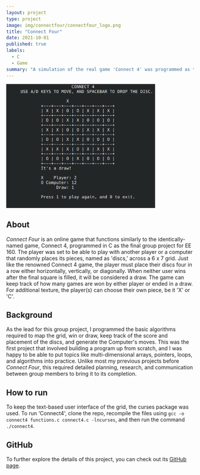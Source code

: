 ```yaml
---
layout: project
type: project
image: img/connectfour/connectfour_logo.png
title: "Connect Four"
date: 2021-10-01
published: true
labels:
  - C
  - Game
summary: "A simulation of the real game 'Connect 4' was programmed as the final project in EE 160."
---
```


<div class="text-center p-4">
  <img width="400px" src="../img/connectfour/connect4.png" class="img-thumbnail" >
</div>

## About

_Connect Four_ is an online game that functions similarly to the identically-named game, Connect 4, programmed in C as the final group project for EE 160. The player was set to be able to play with another player or a computer that randomly places its pieces, named as 'discs,' across a 6 x 7 grid. Just like the renowned Connect 4 game, the player must place their discs four in a row either horizontally, vertically, or diagonally. When neither user wins after the final square is filled, it will be considered a draw. The game can keep track of how many games are won by either player or ended in a draw. For additional texture, the player(s) can choose their own piece, be it 'X' or 'C'.

## Background

As the lead for this group project, I programmed the basic algorithms required to map the grid, win or draw, keep track of the score and placement of the discs, and generate the Computer's moves. This was the first project that involved building a program up from scratch, and I was happy to be able to put topics like multi-dimensional arrays, pointers, loops, and algorithms into practice. Unlike most my prrevious projects before _Connect Four_, this required detailed planning, research, and communication between group members to bring it to its completion.

## How to run

To keep the text-based user interface of the grid, the curses package was used. To run 'Connect4', clone the repo, recompile the files using `gcc -o connect4 functions.c connect4.c -lncurses`, and then run the command `./connect4`.

## GitHub

To further explore the details of this project, you can check out its [GitHub page](https://github.com/domalian/connect-four).
